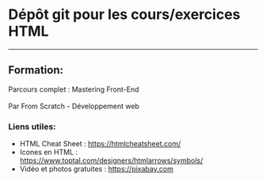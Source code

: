 # Dépôt git pour les cours/exercices HTML

***

## Formation:


Parcours complet : Mastering Front-End <br> <br>
Par From Scratch - Développement web


### Liens utiles:

- HTML Cheat Sheet : https://htmlcheatsheet.com/
- Icones en HTML : https://www.toptal.com/designers/htmlarrows/symbols/
- Vidéo et photos gratuites : https://pixabay.com